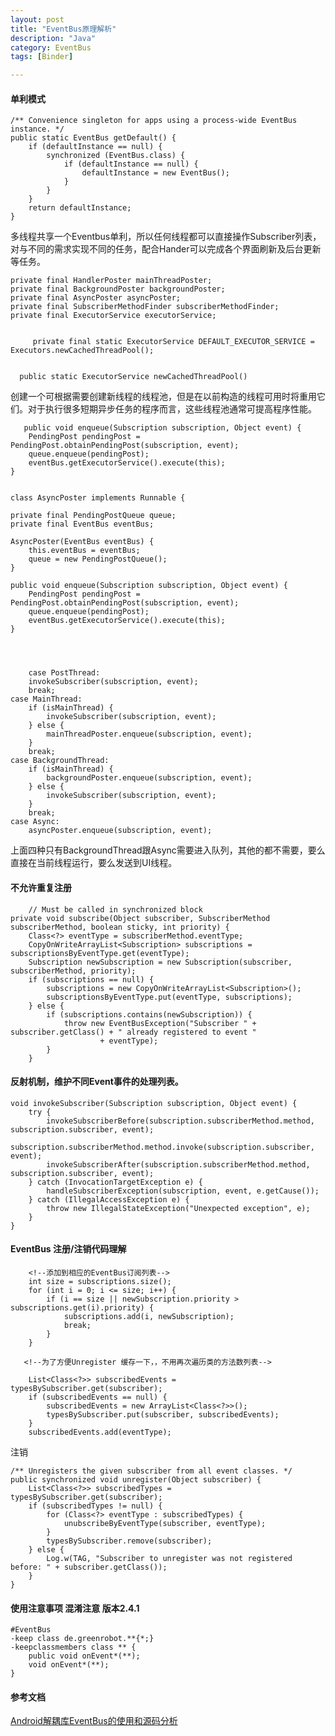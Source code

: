 ```yaml
---
layout: post
title: "EventBus原理解析"
description: "Java"
category: EventBus
tags: [Binder]

---
```

 
#### 单利模式


    /** Convenience singleton for apps using a process-wide EventBus instance. */
    public static EventBus getDefault() {
        if (defaultInstance == null) {
            synchronized (EventBus.class) {
                if (defaultInstance == null) {
                    defaultInstance = new EventBus();
                }
            }
        }
        return defaultInstance;
    }
    
多线程共享一个Eventbus单利，所以任何线程都可以直接操作Subscriber列表，对与不同的需求实现不同的任务，配合Hander可以完成各个界面刷新及后台更新等任务。



    private final HandlerPoster mainThreadPoster;
    private final BackgroundPoster backgroundPoster;
    private final AsyncPoster asyncPoster;
    private final SubscriberMethodFinder subscriberMethodFinder;
    private final ExecutorService executorService;
   
 
	     private final static ExecutorService DEFAULT_EXECUTOR_SERVICE = Executors.newCachedThreadPool();
	       
	       
	  public static ExecutorService newCachedThreadPool()
  
创建一个可根据需要创建新线程的线程池，但是在以前构造的线程可用时将重用它们。对于执行很多短期异步任务的程序而言，这些线程池通常可提高程序性能。
 
       public void enqueue(Subscription subscription, Object event) {
        PendingPost pendingPost = PendingPost.obtainPendingPost(subscription, event);
        queue.enqueue(pendingPost);
        eventBus.getExecutorService().execute(this);
    }
    
    
    class AsyncPoster implements Runnable {

    private final PendingPostQueue queue;
    private final EventBus eventBus;

    AsyncPoster(EventBus eventBus) {
        this.eventBus = eventBus;
        queue = new PendingPostQueue();
    }

    public void enqueue(Subscription subscription, Object event) {
        PendingPost pendingPost = PendingPost.obtainPendingPost(subscription, event);
        queue.enqueue(pendingPost);
        eventBus.getExecutorService().execute(this);
    }
    
    
    

        case PostThread:
        invokeSubscriber(subscription, event);
        break;
    case MainThread:
        if (isMainThread) {
            invokeSubscriber(subscription, event);
        } else {
            mainThreadPoster.enqueue(subscription, event);
        }
        break;
    case BackgroundThread:
        if (isMainThread) {
            backgroundPoster.enqueue(subscription, event);
        } else {
            invokeSubscriber(subscription, event);
        }
        break;
    case Async:
        asyncPoster.enqueue(subscription, event);
                
上面四种只有BackgroundThread跟Async需要进入队列，其他的都不需要，要么直接在当前线程运行，要么发送到UI线程。

####   不允许重复注册
  
        // Must be called in synchronized block
    private void subscribe(Object subscriber, SubscriberMethod subscriberMethod, boolean sticky, int priority) {
        Class<?> eventType = subscriberMethod.eventType;
        CopyOnWriteArrayList<Subscription> subscriptions = subscriptionsByEventType.get(eventType);
        Subscription newSubscription = new Subscription(subscriber, subscriberMethod, priority);
        if (subscriptions == null) {
            subscriptions = new CopyOnWriteArrayList<Subscription>();
            subscriptionsByEventType.put(eventType, subscriptions);
        } else {
            if (subscriptions.contains(newSubscription)) {
                throw new EventBusException("Subscriber " + subscriber.getClass() + " already registered to event "
                        + eventType);
            }
        }
        
#### 反射机制，维护不同Event事件的处理列表。

    void invokeSubscriber(Subscription subscription, Object event) {
        try {
            invokeSubscriberBefore(subscription.subscriberMethod.method, subscription.subscriber, event);
            subscription.subscriberMethod.method.invoke(subscription.subscriber, event);
            invokeSubscriberAfter(subscription.subscriberMethod.method, subscription.subscriber, event);
        } catch (InvocationTargetException e) {
            handleSubscriberException(subscription, event, e.getCause());
        } catch (IllegalAccessException e) {
            throw new IllegalStateException("Unexpected exception", e);
        }
    }
    
    
#### EventBus  注册/注销代码理解

        <!--添加到相应的EventBus订阅列表-->
        int size = subscriptions.size();
        for (int i = 0; i <= size; i++) {
            if (i == size || newSubscription.priority > subscriptions.get(i).priority) {
                subscriptions.add(i, newSubscription);
                break;
            }
        }
       
       <!--为了方便Unregister 缓存一下，，不用再次遍历类的方法数列表-->

        List<Class<?>> subscribedEvents = typesBySubscriber.get(subscriber);
        if (subscribedEvents == null) {
            subscribedEvents = new ArrayList<Class<?>>();
            typesBySubscriber.put(subscriber, subscribedEvents);
        }
        subscribedEvents.add(eventType);


注销

    /** Unregisters the given subscriber from all event classes. */
    public synchronized void unregister(Object subscriber) {
        List<Class<?>> subscribedTypes = typesBySubscriber.get(subscriber);
        if (subscribedTypes != null) {
            for (Class<?> eventType : subscribedTypes) {
                unubscribeByEventType(subscriber, eventType);
            }
            typesBySubscriber.remove(subscriber);
        } else {
            Log.w(TAG, "Subscriber to unregister was not registered before: " + subscriber.getClass());
        }
    }

#### 使用注意事项 混淆注意 版本2.4.1

	#EventBus
	-keep class de.greenrobot.**{*;}
	-keepclassmembers class ** {
	    public void onEvent*(**);
	    void onEvent*(**);
	}

#### 参考文档

[Android解耦库EventBus的使用和源码分析](http://blog.csdn.net/yuanzeyao/article/details/38174537)